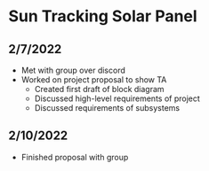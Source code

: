# Sun Tracking Solar Panel

## 2/7/2022
 - Met with group over discord
 - Worked on project proposal to show TA 
    - Created first draft of block diagram
    - Discussed high-level requirements of project
    - Discussed requirements of subsystems

## 2/10/2022
 - Finished proposal with group
